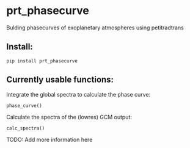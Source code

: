 # prt_phasecurve

Bulding phasecurves of exoplanetary atmospheres using petitradtrans

## Install:

```
pip install prt_phasecurve
```

## Currently usable functions:

Integrate the global spectra to calculate the phase curve:
```
phase_curve()
```

Calculate the spectra of the (lowres) GCM output:
```
calc_spectra()
```

TODO: Add more information here
